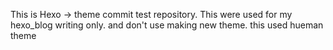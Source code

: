 This is Hexo -> theme commit test repository.
This were used for my hexo_blog writing only.
and don't use making new theme.
this used hueman theme
